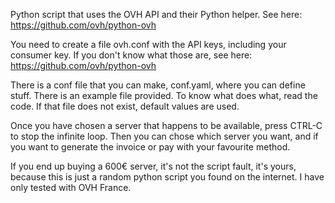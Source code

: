 Python script that uses the OVH API and their Python helper. See here: https://github.com/ovh/python-ovh

You need to create a file ovh.conf with the API keys, including your consumer key.
If you don't know what those are, see here: https://github.com/ovh/python-ovh

There is a conf file that you can make, conf.yaml, where you can define stuff.
There is an example file provided.
To know what does what, read the code.
If that file does not exist, default values are used.

Once you have chosen a server that happens to be available, press CTRL-C to stop the infinite loop.
Then you can chose which server you want, and if you want to generate the invoice or pay with your favourite method.

If you end up buying a 600€ server, it's not the script fault, it's yours, because this is just a random python script you found on the internet.
I have only tested with OVH France.
